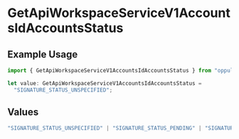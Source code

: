 # GetApiWorkspaceServiceV1AccountsIdAccountsStatus

## Example Usage

```typescript
import { GetApiWorkspaceServiceV1AccountsIdAccountsStatus } from "oppulence-backend-sdk/models/operations";

let value: GetApiWorkspaceServiceV1AccountsIdAccountsStatus =
  "SIGNATURE_STATUS_UNSPECIFIED";
```

## Values

```typescript
"SIGNATURE_STATUS_UNSPECIFIED" | "SIGNATURE_STATUS_PENDING" | "SIGNATURE_STATUS_SIGNED" | "SIGNATURE_STATUS_REJECTED" | "SIGNATURE_STATUS_EXPIRED" | "SIGNATURE_STATUS_REVOKED"
```
